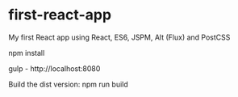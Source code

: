 # first-react-app
My first React app using React, ES6, JSPM, Alt (Flux) and PostCSS

npm install

gulp - http://localhost:8080

Build the dist version: npm run build
